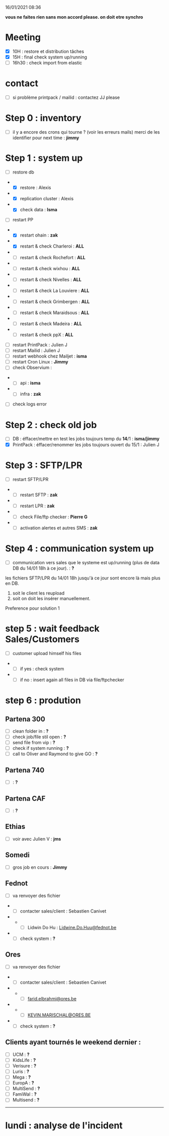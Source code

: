 16/01/2021 08:36

**vous ne faites rien sans mon accord please. on doit etre synchro**

# Meeting
- [X] 10H : restore et distribution tâches
- [X] 15H : final check system up/running
- [ ] 16h30 : check import from elastic

# contact
- [ ] si problème printpack / mailid : contactez JJ please

# Step 0 : inventory
- [ ] il y a encore des crons qui tourne ? (voir les erreurs mails) merci de les identifier pour next time : **jimmy**

# Step 1 : system up
- [ ] restore db
- - [X] restore : Alexis
- - [X] replication cluster : Alexis
- - [X] check data : **Isma**
- [ ] restart PP
- - [X] restart ohain : **zak**
- - [X] restart & check Charleroi : **ALL** 
- - [ ] restart & check Rochefort : **ALL** 
- - [ ] restart & check wixhou : **ALL**  
- - [ ] restart & check Nivelles : **ALL** 
- - [ ] restart & check La Louviere : **ALL** 
- - [ ] restart & check Grimbergen : **ALL** 
- - [ ] restart & check Maraidsous : **ALL** 
- - [ ] restart & check Madeira : **ALL** 
- - [ ] restart & check ppX : **ALL** 
- [ ] restart PrintPack : Julien J
- [ ] restart Mailid : Julien J
- [ ] restart webhook chez Mailjet : **isma**
- [ ] restart Cron Linux : **Jimmy**
- [ ] check Observium : 
- - [ ] api : **isma**
- - [ ] infra : **zak**
- [ ] check logs error

# Step 2 : check old job
- [ ] DB : éffacer/mettre en test les jobs toujours temp du **14**/1 : **isma/jimmy**
- [X] PrintPack : éffacer/renommer les jobs toujours ouvert du 15/1 : Julien J

# Step 3 : SFTP/LPR
- [ ] restart SFTP/LPR
- - [ ] restart SFTP : **zak**
- - [ ] restart LPR : **zak**
- - [ ] check File/ftp checker : **Pierre G** 
- - [ ] activation alertes et autres SMS : **zak**

# Step 4 : communication system up
- [ ] communication vers sales que le systeme est up/running (plus de data DB du 14/01 18h à ce jour). : **?**

les fichiers SFTP/LPR du 14/01 18h jusqu'à ce jour sont encore là mais plus en DB. 
1. soit le client les reupload
2. soit on doit les insérer manuellement. 

Preference pour solution 1

# step 5 : wait feedback Sales/Customers
- [ ] customer upload himself his files
-  - [ ] if yes : check system
-  - [ ] if no : insert again all files in DB via file/ftpchecker  

# step 6 : prodution
## Partena 300
- [ ] clean folder in : **?**
- [ ] check job/file stil open : **?**
- [ ] send file from vip : **?**
- [ ] check if system running : **?**
- [ ] call to Oliver and Raymond to give GO : **?**

## Partena 740
- [ ] : **?**

## Partena CAF
- [ ] : **?**

## Ethias
- [ ] voir avec Julien V : **jms**

## Somedi
- [ ] gros job en cours : **Jimmy**

## Fednot
- [ ] va renvoyer des fichier
- - [ ] contacter sales/client : Sebastien Canivet
- - - [ ] Lidwin Do Hu : Lidwine.Do.Huu@fednot.be
- - [ ] check system : **?**

## Ores
- [ ] va renvoyer des fichier
- - [ ] contacter sales/client : Sebastien Canivet
- - - [ ] farid.elbrahmi@ores.be
- - - [ ] KEVIN.MARISCHAL@ORES.BE
- - [ ] check system  : **?**

## Clients ayant tournés le weekend dernier :
- [ ] UCM : **?**
- [ ] KidsLife : **?**
- [ ] Verisure : **?**
- [ ] Luris : **?**
- [ ] Mega : **?**
- [ ] EuropA : **?**
- [ ] MultiSend : **?**
- [ ] FamiWal : **?**
- [ ] Multisend : **?**
* * *
# lundi : analyse de l'incident
